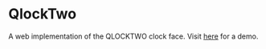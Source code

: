 # QlockTwo

A web implementation of the QLOCKTWO clock face. Visit [here](https://pages.nodr.ink/qlocktwo/) for a demo.
